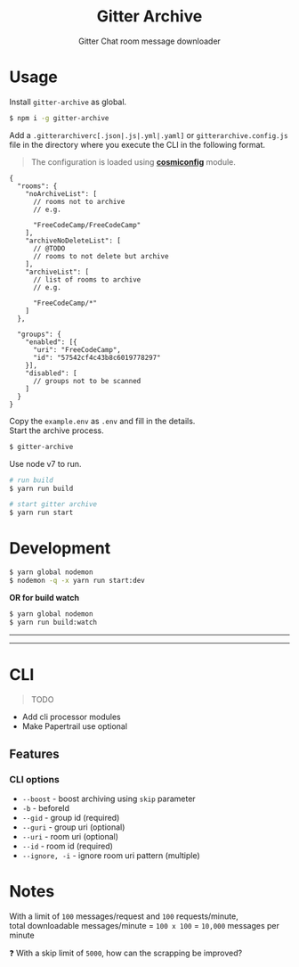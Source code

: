 <h1 align="center">Gitter Archive</h1>
<p align="center">Gitter Chat room message downloader</p>

# Usage

Install `gitter-archive` as global.

```sh
$ npm i -g gitter-archive
```

Add a `.gitterarchiverc[.json|.js|.yml|.yaml]` or `gitterarchive.config.js` file in the directory where you execute the CLI in the following format.  
> The configuration is loaded using [**cosmiconfig**](http://npm.im/cosmiconfig) module.

```hjson
{
  "rooms": {
    "noArchiveList": [
      // rooms not to archive
      // e.g.

      "FreeCodeCamp/FreeCodeCamp"
    ],
    "archiveNoDeleteList": [
      // @TODO
      // rooms to not delete but archive
    ],
    "archiveList": [
      // list of rooms to archive
      // e.g.

      "FreeCodeCamp/*"
    ]
  },

  "groups": {
    "enabled": [{
      "uri": "FreeCodeCamp",
      "id": "57542cf4c43b8c6019778297"
    }],
    "disabled": [
      // groups not to be scanned
    ]
  }
}
```

Copy the `example.env` as `.env` and fill in the details.  
Start the archive process.

```sh
$ gitter-archive
```

Use node v7 to run.

```sh
# run build
$ yarn run build

# start gitter archive
$ yarn run start
```

# Development

```sh
$ yarn global nodemon
$ nodemon -q -x yarn run start:dev
```

**OR for build watch**

```sh
$ yarn global nodemon
$ yarn run build:watch
```

----

----
# CLI

> TODO

- Add cli processor modules
- Make Papertrail use optional

## Features

### CLI options

- `--boost` - boost archiving using `skip` parameter
- `-b` - beforeId 
- `--gid` - group id (required)
- `--guri` - group uri (optional)
- `--uri` - room uri (optional)
- `--id` - room id (required)
- `--ignore, -i` - ignore room uri pattern (multiple)

# Notes

With a limit of `100` messages/request and `100` requests/minute,  
total downloadable messages/minute = `100 x 100` = `10,000` messages per minute

:question: With a skip limit of `5000`, how can the scrapping be improved? 
